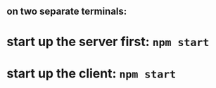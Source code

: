 ## on two separate terminals:

# start up the server first: `npm start`
# start up the client: `npm start`
